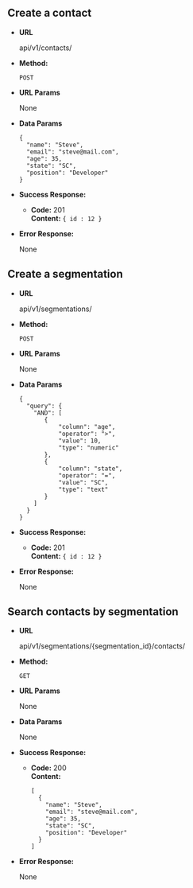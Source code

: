 **Create a contact**
----
* **URL**

  api/v1/contacts/

* **Method:**

  `POST`
  
*  **URL Params**

   None
 
* **Data Params**

  ```
  {
    "name": "Steve",
    "email": "steve@mail.com",
    "age": 35,
    "state": "SC",
    "position": "Developer"
  }
  ```

* **Success Response:**

  * **Code:** 201 <br />
    **Content:** `{ id : 12 }`
 
* **Error Response:**

  None


**Create a segmentation**
----
* **URL**

  api/v1/segmentations/

* **Method:**

  `POST`
  
*  **URL Params**

   None
 
* **Data Params**

  ```
  {
    "query": {
      "AND": [
         {
             "column": "age",
             "operator": ">",
             "value": 10,
             "type": "numeric"
         },
         {
             "column": "state",
             "operator": "=",
             "value": "SC",
             "type": "text"
         }    
      ]    
    }
  }
  ```

* **Success Response:**

  * **Code:** 201 <br />
    **Content:** `{ id : 12 }`
 
* **Error Response:**

  None

**Search contacts by segmentation**
----
* **URL**

  api/v1/segmentations/{segmentation_id}/contacts/

* **Method:**

  `GET`
  
*  **URL Params**

   None
 
* **Data Params**

  None

* **Success Response:**

  * **Code:** 200 <br />
    **Content:** 
    ```
    [
      {
        "name": "Steve",
        "email": "steve@mail.com",
        "age": 35,
        "state": "SC",
        "position": "Developer"
      }
    ]
    ```
 
* **Error Response:**

  None
